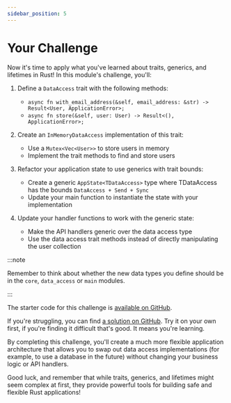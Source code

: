 ```yaml
---
sidebar_position: 5
---
```


# Your Challenge

Now it's time to apply what you've learned about traits, generics, and lifetimes in Rust! In this module's challenge, you'll:

1. Define a `DataAccess` trait with the following methods:
   - `async fn with_email_address(&self, email_address: &str) -> Result<User, ApplicationError>;`
   - `async fn store(&self, user: User) -> Result<(), ApplicationError>;`

2. Create an `InMemoryDataAccess` implementation of this trait:
   - Use a `Mutex<Vec<User>>` to store users in memory
   - Implement the trait methods to find and store users

3. Refactor your application state to use generics with trait bounds:
   - Create a generic `AppState<TDataAccess>` type where TDataAccess has the bounds `DataAccess + Send + Sync`
   - Update your main function to instantiate the state with your implementation

4. Update your handler functions to work with the generic state:
   - Make the API handlers generic over the data access type
   - Use the data access trait methods instead of directly manipulating the user collection

:::note

Remember to think about whether the new data types you define should be in the `core`, `data_access` or `main` modules.

:::

The starter code for this challenge is [available on GitHub](https://github.com/jeastham1993/rust-for-dotnet-devs-workshop/tree/main/src/examples/module7/rust_app).

If you're struggling, you can find [a solution on GitHub](https://github.com/jeastham1993/rust-for-dotnet-devs-workshop/tree/main/src/solutions/module7/rust_app). Try it on your own first, if you're finding it difficult that's good. It means you're learning.

By completing this challenge, you'll create a much more flexible application architecture that allows you to swap out data access implementations (for example, to use a database in the future) without changing your business logic or API handlers.

Good luck, and remember that while traits, generics, and lifetimes might seem complex at first, they provide powerful tools for building safe and flexible Rust applications!